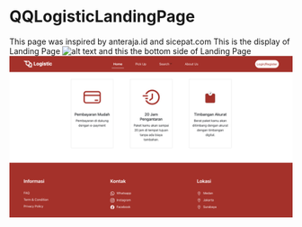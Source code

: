 # QQLogisticLandingPage
This page was inspired by anteraja.id and sicepat.com
This is the display of Landing Page
![alt text](https://github.com/abrardewa/QQLogisticLandingPage/blob/master/Landingpage1.png?raw=true)
and this the bottom side of Landing Page
![alt text](https://github.com/abrardewa/QQLogisticLandingPage/blob/master/Landingpage2.png?raw=true)

